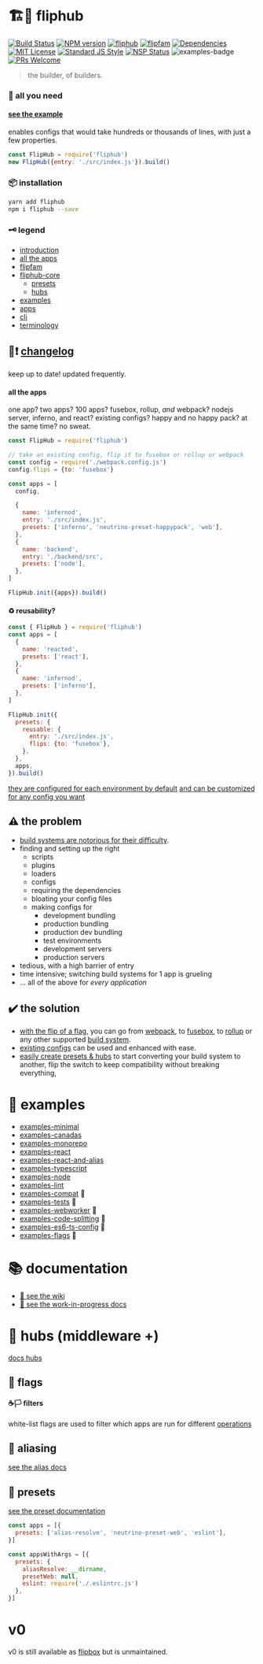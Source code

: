 [travis-image]: https://travis-ci.org/fliphub/fliphub.svg?branch=master
[travis-url]: https://travis-ci.org/fliphub/fliphub
[flipfam-image]: https://img.shields.io/badge/%F0%9F%8F%97%20%F0%9F%92%A0-flipfam-9659F7.svg
[flipfam-url]: https://www.npmjs.com/package/flipfam
[nsp-url]:https://nodesecurity.io/orgs/fliphub/projects/d37f0cc6-02ea-4f05-a8aa-3b6c1e08bd21
[nsp-image]: https://nodesecurity.io/orgs/fliphub/projects/d37f0cc6-02ea-4f05-a8aa-3b6c1e08bd21/badge

[fliphub-npm-image]: https://img.shields.io/npm/v/fliphub.svg
[fliphub-npm-url]: https://npmjs.org/package/fliphub

<!-- [![Slack][slack-image]][slack-url] -->

# 🏗💠 fliphub
[![Build Status][travis-image]](travis-url)
[![NPM version][fliphub-npm-image]][fliphub-npm-url]
[![fliphub][gitter-badge]][gitter-url]
[![flipfam][flipfam-image]][flipfam-url]
[![Dependencies][david-deps-img]][david-deps-url]
[![MIT License][license-image]][license-url]
[![Standard JS Style][standard-image]][standard-url]
[![NSP Status][nsp-image]][nsp-url]
![examples-badge](https://img.shields.io/badge/📘-examples-blue.svg?style=flat-square)
[![PRs Welcome](https://img.shields.io/badge/🌽%20PRs-welcome-EFC052.svg?style=flat-square)](http://makeapullrequest.com)

> the builder, of builders.





### 👾 all you need
#### [see the example](example-minimal)

enables configs that would take hundreds or thousands of lines, with just a few properties.


```js
const FlipHub = require('fliphub')
new FlipHub({entry: './src/index.js'}).build()
```

### 📦 installation
```bash
yarn add fliphub
npm i fliphub --save
```

<!-- legend for all the packages 0.0?
[cli][docs-cli]
-->

### 🗝️ legend
- [introduction](#-intro)
- [all the apps](#-all-the-apps)
- [flipfam][flipfam-url]
- [fliphub-core](#fliphub-core)
  - [presets](#-presets)
  - [hubs](#-hubs)
- [examples](#-examples)
- [apps](#-apps)
- [cli](#-cli)
- [terminology](#-terminology)


## 📅❗ **__[changelog][changelog]__**
keep up to date! updated frequently.

[changelog]: https://github.com/fliphub/fliphub/blob/master/docs/CHANGELOG.md

<!-- also see the [board](https://github.com/fliphub/fliphub/issues#boards?repos=82865013) -->

#### all the apps

one app? two apps? 100 apps? fusebox, rollup, _and_ webpack? nodejs server, inferno, and react? existing configs? happy and no happy pack? at the same time? no sweat.

```js
const FlipHub = require('fliphub')

// take an existing config, flip it to fusebox or rollup or webpack
const config = require('./webpack.config.js')
config.flips = {to: 'fusebox'}

const apps = [
  config,

  {
    name: 'infernod',
    entry: './src/index.js',
    presets: ['inferno', 'neutrino-preset-happypack', 'web'],
  },
  {
    name: 'backend',
    entry: './backend/src',
    presets: ['node'],
  },
]

FlipHub.init({apps}).build()
```













#### ♻️ reusability?
```js
const { FlipHub } = require('fliphub')
const apps = [
  {
    name: 'reacted',
    presets: ['react'],
  },
  {
    name: 'infernod',
    presets: ['inferno'],
  },
]

FlipHub.init({
  presets: {
    reusable: {
      entry: './src/index.js',
      flips: {to: 'fusebox'},
    },
  },
  apps,
}).build()
```

[they are configured for each environment by default][docs-presets-default]
[and can be customized for any config you want](#-flags)

## ⚠️ the problem
- [build systems are notorious for their difficulty][medium-webpack-difficulty].
- finding and setting up the right
  - scripts
  - plugins
  - loaders
  - configs
  - requiring the dependencies
  - bloating your config files
  - making configs for
    - development bundling
    - production bundling
    - production dev bundling
    - test environments
    - development servers
    - production servers
- tedious, with a high barrier of entry
- time intensive; switching build systems for 1 app is grueling
- ... all of the above for _every application_

## ✔️ the solution
- [with the flip of a flag](#-flags), you can go from [webpack][webpack-url], to [fusebox][fusebox-url], to [rollup][rollup-url] or any other supported [build system][docs-build-systems].
- [existing configs](#-examples) can be used and enhanced with ease.
- [easily create presets & hubs][docs-presets-add-your-own] to start converting your build system to another, flip the switch to keep compatibility without breaking everything,







# 📘 examples
- [examples-minimal][examples-minimal]
- [examples-canadas][examples-canadas]
- [examples-monorepo][examples-monorepo]
- [examples-react][examples-react]
- [examples-react-and-alias][examples-react-and-alias]
- [examples-typescript][examples-typescript]
- [examples-node][examples-node]
- [examples-lint][examples-lint]
- [examples-compat][examples-compat] 🚧
- [examples-tests][examples-tests] 🚧
- [examples-webworker][examples-webworker] 🚧
- [examples-code-splitting][examples-code-splitting] 🚧
- [examples-es6-ts-config][examples-es6-ts-config] 🚧
- [examples-flags][examples-flags] 🚧


# 📚 documentation

- [📖 see the wiki][wiki-url]
- [🚧 see the work-in-progress docs][docs-wip]


# 💠 hubs (middleware +)
[docs hubs][docs-hubs]


## 🚩 flags
#### ☕🏳️ filters
white-list flags are used to filter which apps are run for different [operations][wiki-url]

## 🏹 aliasing

[see the alias docs][docs-alias]


## 🍰 presets

[see the preset documentation][docs-presets]

```js
const apps = [{
  presets: ['alias-resolve', 'neutrino-preset-web', 'eslint'],
}]

const appsWithArgs = [{
  presets: {
    aliasResolve: __dirname,
    presetWeb: null,
    eslint: require('./.eslintrc.js')
  },
}]
```

<!--
# 🕳 digging deeper
## 🖇 tools
- see flipfam
-->


# v0
v0 is still available as [flipbox][flipbox-url] but is unmaintained.

[docs-wip]: https://github.com/fliphub/fliphub/tree/master/docs
[docs-build-systems]: https://github.com/fliphub/fliphub/wiki/supported-build-systems
[docs-presets-add-your-own]: https://github.com/fliphub/fliphub/wiki/presets-add-your-own
[wip-docs]: https://github.com/fliphub/fliphub/tree/master/docs
[wiki-url]: https://github.com/fliphub/fliphub/wiki
[flipbox-url]: https://www.npmjs.com/package/flipbox
[webpack-url]: https://webpack.js.org/
[rollup-url]: rollupjs.org
[fusebox-url]: fuse-box.org
[docs-presets-default]: https://github.com/fliphub/fliphub/wiki/presets-default
[examples-minimal]: https://github.com/fliphub/fliphub/tree/master/examples/minimal
[examples-compat]: https://github.com/fliphub/fliphub/tree/master/examples/compat
[examples-react]: https://github.com/fliphub/fliphub/tree/master/examples/react
[examples-react-and-alias]: https://github.com/fliphub/fliphub/tree/master/examples/react-and-alias
[examples-canadas]: https://github.com/fliphub/fliphub/tree/master/examples/canadas
[examples-lint]: https://github.com/fliphub/fliphub/tree/master/examples/lint
[examples-empty]: https://github.com/fliphub/fliphub/tree/master/examples/empty
[examples-monorepo]: https://github.com/fliphub/fliphub/tree/master/examples/monorepo
[examples-typescript]: https://github.com/fliphub/fliphub/tree/master/examples/typescript
[examples-webworker]: https://github.com/fliphub/fliphub/tree/master/examples/webworker
[examples-tests]: https://github.com/fliphub/fliphub/tree/master/examples/tests
[examples-code-splitting]: https://github.com/fliphub/fliphub/tree/master/examples/code-splitting
[examples-es6-ts-config]: https://github.com/fliphub/fliphub/tree/master/examples/es6-ts-config
[examples-node]: https://github.com/fliphub/fliphub/tree/master/examples/node
[examples-flags]: https://github.com/fliphub/fliphub/tree/master/examples/flags

[src-core-workflow]: https://github.com/fliphub/fliphub/tree/master/packages/fliphub-core/src
[src-fliphubp-hubs]: https://github.com/fliphub/fliphub/tree/master/packages/fliphub/src/hubs
[src-fliphubp-configdefaulter]: https://github.com/fliphub/fliphub/blob/master/packages/fliphub/src/hubs/ConfigDefaulter.js
[src-fliphubp-presets]: https://github.com/fliphub/fliphub/tree/master/packages/fliphub/src/presets
[src-fliphub-core]: https://github.com/fliphub/fliphub/tree/master/packages/fliphub/src/core


[docs-cli]: https://github.com/fliphub/fliphub/tree/master/docs/cli.md
[docs-cli]: https://github.com/fliphub/fliphub/tree/master/docs/cli.md
[docs-alias]: https://github.com/fliphub/fliphub/tree/master/docs/cli.md
[docs-presets]: https://github.com/fliphub/fliphub/tree/master/docs/cli.md
[docs-dependencies]: https://github.com/fliphub/fliphub/tree/master/docs/dependencies.md
[docs-debugging]: https://github.com/fliphub/fliphub/tree/master/docs/debugging.md
[docs-event-lifecycle]: https://github.com/fliphub/fliphub/tree/master/docs/event-lifecycle.md
[docs-hubs]: https://github.com/fliphub/fliphub/tree/master/docs/hubs.md
[docs-next]: https://github.com/fliphub/fliphub/tree/master/docs/next.md
[docs-operations]: https://github.com/fliphub/fliphub/tree/master/docs/operations.md
[docs-preset-sourcemaps]: https://github.com/fliphub/fliphub/tree/master/docs/preset-sourcemaps.md
[docs-preset-html]: https://github.com/fliphub/fliphub/tree/master/docs/preset-html.md
[docs-preset-default]: https://github.com/fliphub/fliphub/tree/master/docs/preset-default.md




[new-issue-url]: https://github.com/fliphub/fliplog/issues/new
[fliplog-url]: https://www.npmjs.com/package/fliplog
[flipfile-url]: https://www.npmjs.com/package/flipfile


[src-pkg-json]: https://github.com/fliphub/fliphub/tree/master/package.json
[src-params]: https://github.com/fliphub/fliphub/tree/master/src/middleware/defaults.js
[src-fusebox-middleware]: https://github.com/fliphub/fliphub/tree/master/src/middleware/builders/fusebox.js
[src-presets]: https://github.com/fliphub/fliphub/tree/master/src/middleware/presets.js
[src-defaults]: https://github.com/fliphub/fliphub/tree/master/src/middleware/defaults.js

[flow-middleware]: https://github.com/fliphub/fliphub/tree/master/flow/MiddlewareInterface
[flow-app]: https://github.com/fliphub/fliphub/tree/master/flow/MiddlewareInterface



[david-deps-img]: https://david-dm.org/fliphub/fliphub.svg
[david-deps-url]: https://david-dm.org/fliphub/fliphub

[emoji-commits]: https://github.com/aretecode/emoji-commits/
[chalk]: https://github.com/chalk/chalk

[react-refs-error]: https://facebook.github.io/react/docs/error-decoder.html?invariant=119
[shrinkwrap]: https://docs.npmjs.com/cli/shrinkwrap

[babel-setup]: https://babeljs.io/docs/setup/
[babel-module-resolver]: https://github.com/tleunen/babel-plugin-module-resolver
[babel-loader-builder]: https://github.com/aretecode/babel-loader-builder
[babel-monorepo]: [https://github.com/babel/babel/blob/master/doc/design/monorepo.md]
[babel-make]: [https://github.com/babel/babel/blob/master/Makefile]

[webpack]: https://webpack.js.org/
[webpack-alias]: https://webpack.js.org/configuration/resolve/
[webpack-root]: https://webpack.js.org/guides/migrating/#resolve-root-resolve-fallback-resolve-modulesdirectories
[medium-webpack-difficulty]: https://medium.com/@dtothefp/why-can-t-anyone-write-a-simple-webpack-tutorial-d0b075db35ed#.b57i57t24
[webpack-externals]: https://webpack.js.org/configuration/externals/#components/sidebar/sidebar.jsx

[happypack]: https://github.com/amireh/happypack
[webpack-plugin-uglify]: https://webpack.js.org/guides/migrating/#uglifyjsplugin-minimize-loaders

[fusebox]: http://fuse-box.org/
[fusebox-alias]: http://fuse-box.org/#alias
[fusebox-homedir]: http://fuse-box.org/#home-directory
[fuse-arithmetic]: http://fuse-box.org/#arithmetic-instructions

[sigh]: https://github.com/sighjs/sigh
[fly]: https://github.com/flyjs/fly
[brunch]: http://brunch.io/
[broccili]: [http://broccolijs.com/]
[gearjs]: [http://gearjs.org/]
[yeoman]: [http://yeoman.io/]
[make]: [https://github.com/mklabs/make]
[documentationjs]: [http://documentation.js.org/]
[ninjabuild]: [https://ninja-build.org/manual.html]

[meteor-scripts]: [https://github.com/meteor/meteor/tree/devel/scripts]
[facebook-gulp]: [https://github.com/facebook/react/blob/master/gulpfile.js]
[facebook-scripts]: [https://github.com/facebook/react/tree/master/scripts]
[commanderjs]: https://github.com/tj/commander.js/

[node-global]: https://nodejs.org/api/globals.html
[node-process-env]: https://nodejs.org/api/process.html#process_process_env
[node-util-format]: https://nodejs.org/api/util.html#util_util_format_format
[nodejs-tosource]: https://github.com/marcello3d/node-tosource

[yargs]: https://www.npmjs.com/package/yargs
[node-flag]: https://www.npmjs.com/package/node-flag

[standard-image]: https://img.shields.io/badge/%F0%9F%91%95%20code%20style-standard%2Bes6+-blue.svg
[standard-url]: https://github.com/aretecode/eslint-config-aretecode
[license-image]: http://img.shields.io/badge/license-MIT-blue.svg?style=flat
[license-url]: https://spdx.org/licenses/MIT

[slack-url]: https://now-examples-slackin-mquyzyrecx.now.sh/
[slack-image]: https://now-examples-slackin-mquyzyrecx.now.sh/badge.svg

[com-avoid-symlinks]: @TODO
[com-massive-package-sizes]: @TODO
[gitter-badge]: https://img.shields.io/gitter/room/fliphub/pink.svg
[gitter-url]: https://gitter.im/fliphub/Lobby
